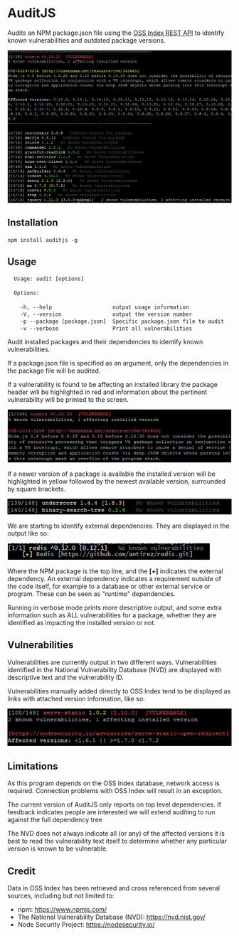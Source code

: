 AuditJS
=======

Audits an NPM package.json file using the [OSS Index REST API](https://ossinex.net)
to identify known vulnerabilities and outdated package versions.

![Screenshot](screenshots/screenshot.png)

Installation
------------
```
npm install auditjs -g
```

Usage
-----

```
  Usage: audit [options]

  Options:

    -h, --help                   output usage information
    -V, --version                output the version number
    -p --package [package.json]  Specific package.json file to audit
    -v --verbose                 Print all vulnerabilities
```

Audit installed packages and their dependencies to identify known
vulnerabilities.

If a package.json file is specified as an argument, only the dependencies in
the package file will be audited.

If a vulnerability is found to be affecting an installed library the package
header will be highlighted in red and information about the pertinent
vulnerability will be printed to the screen.

![Screenshot](screenshots/cve.png)

If a newer version of a package is available the installed version will be
highlighted in yellow followed by the newest available version, surrounded by
square brackets.

![Screenshot](screenshots/new_version.png)

We are starting to identify external dependencies. They are displayed in the
output like so:

![Screenshot](screenshots/deps.png)

Where the NPM package is the top line, and the **[+]** indicates the external
dependency. An external dependency indicates a requirement outside of the
code itself, for example to a database or other external service or program.
These can be seen as "runtime" dependencies.

Running in verbose mode prints more descriptive output, and some extra information
such as ALL vulnerabilities for a package, whether they are identified as
impacting the installed version or not.

Vulnerabilities
---------------

Vulnerabilities are currently output in two different ways. Vulnerabilities
identified in the National Vulnerability Database (NVD) are displayed with
descriptive text and the vulnerability ID.

Vulnerabilities manually added directly to OSS Index tend to be displayed as
links with attached version information, like so:

![Screenshot](screenshots/external_vulnerability.png)

Limitations
-----------

As this program depends on the OSS Index database, network access is
required. Connection problems with OSS Index will result in an exception.

The current version of AuditJS only reports on top level dependencies.
If feedback indicates people are interested we will extend auditing to run
against the full dependency tree

The NVD does not always indicate all (or any) of the affected versions
it is best to read the vulnerability text itself to determine whether
any particular version is known to be vulnerable.

Credit
------

Data in OSS Index has been retrieved and cross referenced from several
sources, including but not limited to:

* npm: https://www.npmjs.com/
* The National Vulnerability Database (NVD): https://nvd.nist.gov/
* Node Security Project: https://nodesecurity.io/
